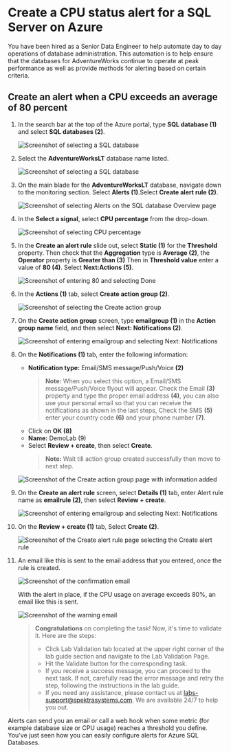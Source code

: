# Create a CPU status alert for a SQL Server on Azure

You have been hired as a Senior Data Engineer to help automate day to day operations of database administration. This automation is to help ensure that the databases for AdventureWorks continue to operate at peak performance as well as provide methods for alerting based on certain criteria.

## Create an alert when a CPU exceeds an average of 80 percent

1. In the search bar at the top of the Azure portal, type **SQL database (1)** and select **SQL databases (2)**. 

    ![Screenshot of selecting a SQL database](../images/sql.png)
 
3. Select the **AdventureWorksLT** database name listed.

   ![Screenshot of selecting a SQL database](../images/dp300-lab12-img1.png)

2. On the main blade for the **AdventureWorksLT** database, navigate down to the monitoring section. Select **Alerts (1)**.Select **Create alert rule (2)**.

   ![Screenshot of selecting Alerts on the SQL database Overview page](../images/dp300-lab12-img02.png)

3. In the **Select a signal**, select **CPU percentage** from the drop-down.

   ![Screenshot of selecting CPU percentage](../images/dp300-lab12-img4.png)

4. In the **Create an alert rule** slide out, select **Static (1)** for the **Threshold** property. Then check that the **Aggregation** type is **Average (2)**, the **Operator** property is **Greater than (3)** Then in **Threshold value** enter a value of **80 (4)**. Select **Next:Actions (5)**.

    ![Screenshot of entering 80 and selecting Done](../images/lab12-dp-300-001.png)

5. In the **Actions (1)** tab, select **Create action group (2)**.

    ![Screenshot of selecting the Create action group](../images/dp300-lab12-img7.png)

6. On the **Create action group** screen, type **emailgroup (1)** in the **Action group name** field, and then select **Next: Notifications (2)**.

    ![Screenshot of entering emailgroup and selecting Next: Notifications](../images/dp-300-lab12-02.png)

7. On the **Notifications (1)** tab, enter the following information:

    - **Notification type:** Email/SMS message/Push/Voice **(2)**
       > **Note:** When you select this option, a Email/SMS message/Push/Voice flyout will appear. Check the Email **(3)** property and type the proper email address **(4)**, you can also use your personal email so that you can receive the notifications as shown in the last steps, Check the SMS **(5)** enter your country code **(6)** and your phone number **(7)**.
     - Click on **OK (8)**
    - **Name:** DemoLab (9)
    - Select **Review + create**, then select **Create**.
        >**Note:** Wait till action group created successfully then move to next step.

    ![Screenshot of the Create action group page with information added](../images/dp300-lab12-img9.png)
    
8. On the **Create an alert rule** screen, select **Details (1)** tab, enter Alert rule name as **emailrule (2)**, then select **Review + create**.
    
    ![Screenshot of entering emailgroup and selecting Next: Notifications](../images/lab12-dp-300-0015-step.png)

9. On the **Review + create (1)** tab, Select **Create (2)**.

    ![Screenshot of the Create alert rule page selecting the Create alert rule](../images/lab12-dp-300-02.png)
    
10. An email like this is sent to the email address that you entered, once the rule is created.

    ![Screenshot of the confirmation email](../images/dp300-lab12-img11.png)

    With the alert in place, if the CPU usage on average exceeds 80%, an email like this is sent.

    ![Screenshot of the warning email](../images/dp300-lab12-img13.png)
    
   
    > **Congratulations** on completing the task! Now, it's time to validate it. Here are the steps:
    > - Click Lab Validation tab located at the upper right corner of the lab guide section and navigate to the Lab Validation Page.
    > - Hit the Validate button for the corresponding task.
    > - If you receive a success message, you can proceed to the next task. If not, carefully read the error message and retry the step, following the instructions in the lab guide.
    > - If you need any assistance, please contact us at labs-support@spektrasystems.com. We are available 24/7 to help you out.
  

Alerts can send you an email or call a web hook when some metric (for example database size or CPU usage) reaches a threshold you define. You've just seen how you can easily configure alerts for Azure SQL Databases.
